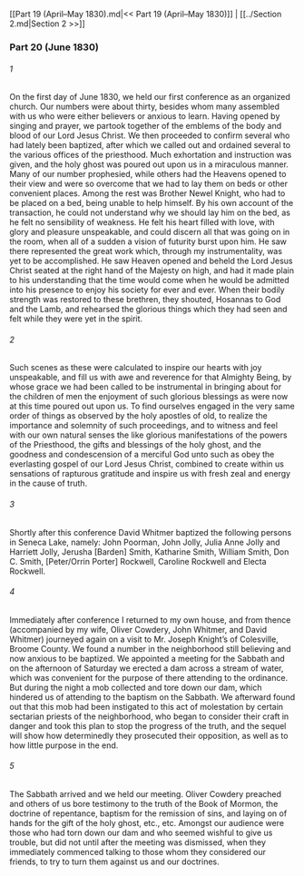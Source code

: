 [[Part 19 (April–May 1830).md|<< Part 19 (April–May 1830)]]  |  [[../Section 2.md|Section 2 >>]]

### Part 20 (June 1830)
###### 1
On the first day of June 1830, we held our first conference as an organized church. Our numbers were about thirty, besides whom many assembled with us who were either believers or anxious to learn. Having opened by singing and prayer, we partook together of the emblems of the body and blood of our Lord Jesus Christ. We then proceeded to confirm several who had lately been baptized, after which we called out and ordained several to the various offices of the priesthood. Much exhortation and instruction was given, and the holy ghost was poured out upon us in a miraculous manner. Many of our number prophesied, while others had the Heavens opened to their view and were so overcome that we had to lay them on beds or other convenient places. Among the rest was Brother Newel Knight, who had to be placed on a bed, being unable to help himself. By his own account of the transaction, he could not understand why we should lay him on the bed, as he felt no sensibility of weakness. He felt his heart filled with love, with glory and pleasure unspeakable, and could discern all that was going on in the room, when all of a sudden a vision of futurity burst upon him. He saw there represented the great work which, through my instrumentality, was yet to be accomplished. He saw Heaven opened and beheld the Lord Jesus Christ seated at the right hand of the Majesty on high, and had it made plain to his understanding that the time would come when he would be admitted into his presence to enjoy his society for ever and ever. When their bodily strength was restored to these brethren, they shouted, Hosannas to God and the Lamb, and rehearsed the glorious things which they had seen and felt while they were yet in the spirit.

###### 2
Such scenes as these were calculated to inspire our hearts with joy unspeakable, and fill us with awe and reverence for that Almighty Being, by whose grace we had been called to be instrumental in bringing about for the children of men the enjoyment of such glorious blessings as were now at this time poured out upon us. To find ourselves engaged in the very same order of things as observed by the holy apostles of old, to realize the importance and solemnity of such proceedings, and to witness and feel with our own natural senses the like glorious manifestations of the powers of the Priesthood, the gifts and blessings of the holy ghost, and the goodness and condescension of a merciful God unto such as obey the everlasting gospel of our Lord Jesus Christ, combined to create within us sensations of rapturous gratitude and inspire us with fresh zeal and energy in the cause of truth.

###### 3
Shortly after this conference David Whitmer baptized the following persons in Seneca Lake, namely: John Poorman, John Jolly, Julia Anne Jolly and Harriett Jolly, Jerusha [Barden] Smith, Katharine Smith, William Smith, Don C. Smith, [Peter/Orrin Porter] Rockwell, Caroline Rockwell and Electa Rockwell.

###### 4
Immediately after conference I returned to my own house, and from thence (accompanied by my wife, Oliver Cowdery, John Whitmer, and David Whitmer) journeyed again on a visit to Mr. Joseph Knight’s of Colesville, Broome County. We found a number in the neighborhood still believing and now anxious to be baptized. We appointed a meeting for the Sabbath and on the afternoon of Saturday we erected a dam across a stream of water, which was convenient for the purpose of there attending to the ordinance. But during the night a mob collected and tore down our dam, which hindered us of attending to the baptism on the Sabbath. We afterward found out that this mob had been instigated to this act of molestation by certain sectarian priests of the neighborhood, who began to consider their craft in danger and took this plan to stop the progress of the truth, and the sequel will show how determinedly they prosecuted their opposition, as well as to how little purpose in the end.

###### 5
The Sabbath arrived and we held our meeting. Oliver Cowdery preached and others of us bore testimony to the truth of the Book of Mormon, the doctrine of repentance, baptism for the remission of sins, and laying on of hands for the gift of the holy ghost, etc., etc. Amongst our audience were those who had torn down our dam and who seemed wishful to give us trouble, but did not until after the meeting was dismissed, when they immediately commenced talking to those whom they considered our friends, to try to turn them against us and our doctrines.